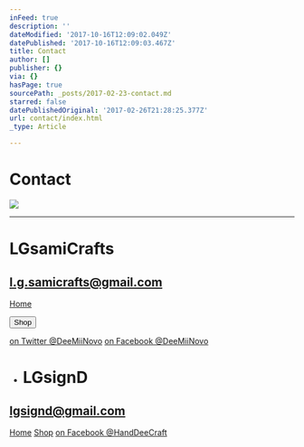 ```yaml
---
inFeed: true
description: ''
dateModified: '2017-10-16T12:09:02.049Z'
datePublished: '2017-10-16T12:09:03.467Z'
title: Contact
author: []
publisher: {}
via: {}
hasPage: true
sourcePath: _posts/2017-02-23-contact.md
starred: false
datePublishedOriginal: '2017-02-26T21:28:25.377Z'
url: contact/index.html
_type: Article

---
```

# Contact
![](https://the-grid-user-content.s3-us-west-2.amazonaws.com/dba99aef-ae67-481d-a981-6b571bfc1a5b.jpg)

---

# LGsamiCrafts

## **l.g.samicrafts@gmail.com**
[Home][0]

<button data-role="cta" style="">Shop</button>

[on Twitter @DeeMiiNovo][1]
[on Facebook @DeeMiiNovo][2]

* # LGsignD

## **lgsignd@gmail.com**
[Home][3]
[Shop][4]
[on Facebook @HandDeeCraft][5]

[0]: https://thegrid.ai/lgsamicrafts/
[1]: https://twitter.com/DeeMiiNovo
[2]: https://www.facebook.com/DeeMiiNovo/
[3]: https://thegrid.ai/lgsignd/
[4]: https://www.etsy.com/shop/lgsignd/
[5]: https://www.facebook.com/HandDeeCraft/